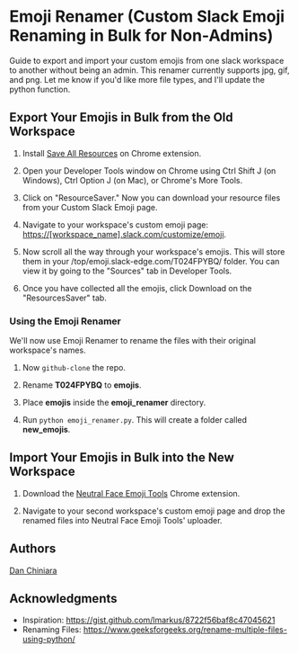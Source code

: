 # Emoji Renamer (Custom Slack Emoji Renaming in Bulk for Non-Admins)

Guide to export and import your custom emojis from one slack workspace to another without being an admin. This renamer currently supports jpg, gif, and png. Let me know if you'd like more file types, and I'll update the python function. 

## Export Your Emojis in Bulk from the Old Workspace

1. Install [Save All Resources](https://chrome.google.com/webstore/detail/save-all-resources/abpdnfjocnmdomablahdcfnoggeeiedb?hl=en-US) on Chrome extension.

2. Open your Developer Tools window on Chrome using Ctrl Shift J (on Windows), Ctrl Option J (on Mac), or Chrome's More Tools.

3. Click on "ResourceSaver." Now you can download your resource files from your Custom Slack Emoji page.

4. Navigate to your workspace's custom emoji page: <https://[workspace_name].slack.com/customize/emoji>.

5. Now scroll all the way through your workspace's emojis. This will store them in your /top/emoji.slack-edge.com/T024FPYBQ/ folder. You can view it by going to the "Sources" tab in Developer Tools.

6. Once you have collected all the emojis, click Download on the "ResourcesSaver" tab. 

### Using the Emoji Renamer 

We'll now use Emoji Renamer to rename the files with their original workspace's names. 

1. Now `github-clone` the repo.

2. Rename **T024FPYBQ** to **emojis**.

3. Place **emojis** inside the **emoji_renamer** directory.

4. Run `python emoji_renamer.py`. This will create a folder called **new_emojis**.

## Import Your Emojis in Bulk into the New Workspace

1. Download the [Neutral Face Emoji Tools](https://chrome.google.com/webstore/detail/neutral-face-emoji-tools/anchoacphlfbdomdlomnbbfhcmcdmjej) Chrome extension.

2. Navigate to your second workspace's custom emoji page and drop the renamed files into Neutral Face Emoji Tools' uploader.

## Authors

[Dan Chiniara](https://github.com/djchinia)

## Acknowledgments

* Inspiration: https://gist.github.com/lmarkus/8722f56baf8c47045621 
* Renaming Files: https://www.geeksforgeeks.org/rename-multiple-files-using-python/ 

